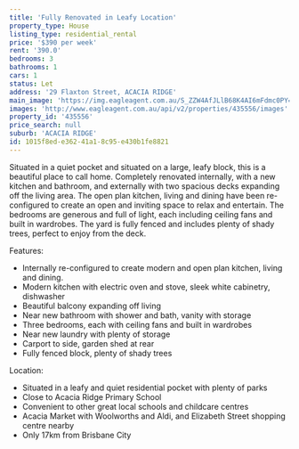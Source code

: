 ```yaml
---
title: 'Fully Renovated in Leafy Location'
property_type: House
listing_type: residential_rental
price: '$390 per week'
rent: '390.0'
bedrooms: 3
bathrooms: 1
cars: 1
status: Let
address: '29 Flaxton Street, ACACIA RIDGE'
main_image: 'https://img.eagleagent.com.au/S_ZZW4AfJLlB68K4AI6mFdmc0PY=/1280x854/smart/https://s3-us-west-2.amazonaws.com/eagleagent-orig/images/6825566/425321654-image-M.jpg'
images: 'http://www.eagleagent.com.au/api/v2/properties/435556/images'
property_id: '435556'
price_search: null
suburb: 'ACACIA RIDGE'
id: 1015f8ed-e362-41a1-8c95-e430b1fe8821
---
```

Situated in a quiet pocket and situated on a large, leafy block, this is a beautiful place to call home. Completely renovated internally, with a new kitchen and bathroom, and externally with two spacious decks expanding off the living area. The open plan kitchen, living and dining have been re-configured to create an open and inviting space to relax and entertain. The bedrooms are generous and full of light, each including ceiling fans and built in wardrobes. The yard is fully fenced and includes plenty of shady trees, perfect to enjoy from the deck.

Features:
*  Internally re-configured to create modern and open plan kitchen, living and dining.
*  Modern kitchen with electric oven and stove, sleek white cabinetry, dishwasher
*  Beautiful balcony expanding off living
*  Near new bathroom with shower and bath, vanity with storage
*  Three bedrooms, each with ceiling fans and built in wardrobes
*  Near new laundry with plenty of storage
*  Carport to side, garden shed at rear
*  Fully fenced block, plenty of shady trees

Location:
*  Situated in a leafy and quiet residential pocket with plenty of parks
*  Close to Acacia Ridge Primary School
*  Convenient to other great local schools and childcare centres
*  Acacia Market with Woolworths and Aldi, and Elizabeth Street shopping centre nearby
*  Only 17km from Brisbane City